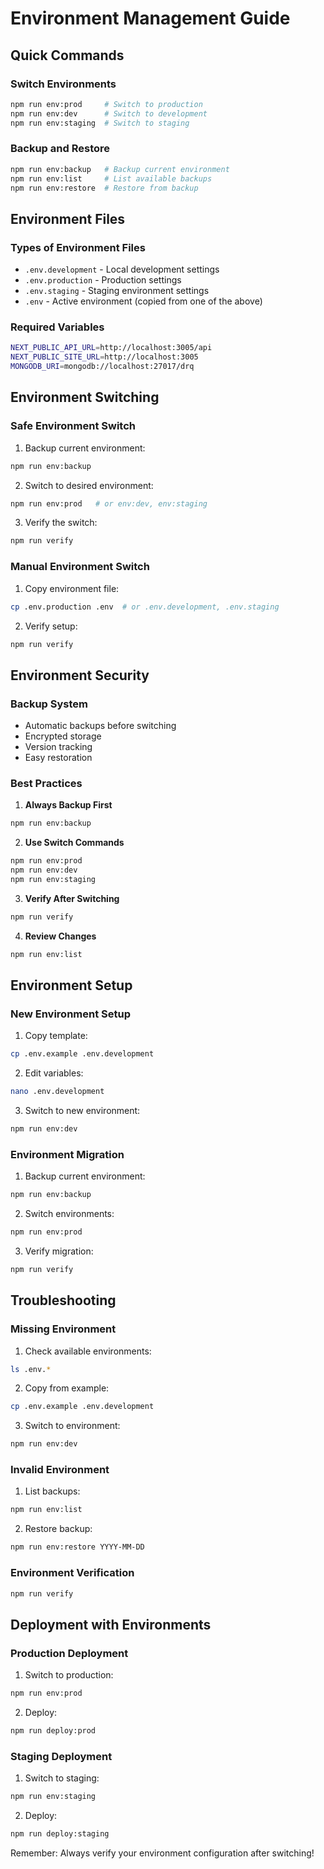 # Environment Management Guide

## Quick Commands

### Switch Environments
```bash
npm run env:prod     # Switch to production
npm run env:dev      # Switch to development
npm run env:staging  # Switch to staging
```

### Backup and Restore
```bash
npm run env:backup   # Backup current environment
npm run env:list     # List available backups
npm run env:restore  # Restore from backup
```

## Environment Files

### Types of Environment Files
- `.env.development` - Local development settings
- `.env.production` - Production settings
- `.env.staging` - Staging environment settings
- `.env` - Active environment (copied from one of the above)

### Required Variables
```bash
NEXT_PUBLIC_API_URL=http://localhost:3005/api
NEXT_PUBLIC_SITE_URL=http://localhost:3005
MONGODB_URI=mongodb://localhost:27017/drq
```

## Environment Switching

### Safe Environment Switch
1. Backup current environment:
```bash
npm run env:backup
```

2. Switch to desired environment:
```bash
npm run env:prod   # or env:dev, env:staging
```

3. Verify the switch:
```bash
npm run verify
```

### Manual Environment Switch
1. Copy environment file:
```bash
cp .env.production .env  # or .env.development, .env.staging
```

2. Verify setup:
```bash
npm run verify
```

## Environment Security

### Backup System
- Automatic backups before switching
- Encrypted storage
- Version tracking
- Easy restoration

### Best Practices

1. **Always Backup First**
```bash
npm run env:backup
```

2. **Use Switch Commands**
```bash
npm run env:prod
npm run env:dev
npm run env:staging
```

3. **Verify After Switching**
```bash
npm run verify
```

4. **Review Changes**
```bash
npm run env:list
```

## Environment Setup

### New Environment Setup
1. Copy template:
```bash
cp .env.example .env.development
```

2. Edit variables:
```bash
nano .env.development
```

3. Switch to new environment:
```bash
npm run env:dev
```

### Environment Migration
1. Backup current environment:
```bash
npm run env:backup
```

2. Switch environments:
```bash
npm run env:prod
```

3. Verify migration:
```bash
npm run verify
```

## Troubleshooting

### Missing Environment
1. Check available environments:
```bash
ls .env.*
```

2. Copy from example:
```bash
cp .env.example .env.development
```

3. Switch to environment:
```bash
npm run env:dev
```

### Invalid Environment
1. List backups:
```bash
npm run env:list
```

2. Restore backup:
```bash
npm run env:restore YYYY-MM-DD
```

### Environment Verification
```bash
npm run verify
```

## Deployment with Environments

### Production Deployment
1. Switch to production:
```bash
npm run env:prod
```

2. Deploy:
```bash
npm run deploy:prod
```

### Staging Deployment
1. Switch to staging:
```bash
npm run env:staging
```

2. Deploy:
```bash
npm run deploy:staging
```

Remember: Always verify your environment configuration after switching!
